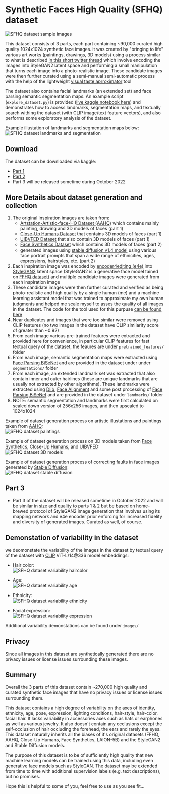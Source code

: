 # Synthetic Faces High Quality (SFHQ) dataset  

![SFHQ dataset sample images](https://raw.githubusercontent.com/SelfishGene/SFHQ-dataset/main/images/SFHQ_sample_4x8.jpg)


This dataset consists of 3 parts, each part containing ~90,000 curated high quality 1024x1024 synthetic face images. it was created by "bringing to life" various art works (paintings, drawings, 3D models) using a process similar to what is described [in this short twitter thread](https://twitter.com/DavidBeniaguev/status/1376020024511627273?s=20&t=kH9J5mV9hL8e3y8PruuB5Q) which involve encoding the images into StyleGAN2 latent space and performing a small manipulation that turns each image into a photo-realistic image. These candidate images were then further curated using a semi-manual semi-automatic process with the help of the lightweight [visual taste aprroximator](https://github.com/SelfishGene/visual_taste_approximator) tool

The dataset also contains facial landmarks (an extended set) and face parsing semantic segmentation maps. An example script (`explore_dataset.py`) is provided ([live kaggle notebook here](https://www.kaggle.com/code/selfishgene/explore-synthetic-faces-hq-sfhq-dataset)) and demonstrates how to access landmarks, segmentation maps, and textually search withing the dataset (with CLIP image/text feature vectors), and also performs some exploratory analysis of the dataset.

Example illustation of landmarks and segmentation maps below:  
![SFHQ dataset landmarks and segmentation](https://raw.githubusercontent.com/SelfishGene/SFHQ-dataset/main/images/SFHQ_sample_landmarks_segmentation.jpg)

## Download
The dataset can be downloaded via kaggle:
- [Part 1](https://www.kaggle.com/datasets/selfishgene/synthetic-faces-high-quality-sfhq-part-1)
- [Part 2](https://www.kaggle.com/datasets/selfishgene/synthetic-faces-high-quality-sfhq-part-2)
- Part 3 will be released sometime during October 2022

## More Details about dataset generation and collection
1. The original inspiration images are taken from:
    - [Artstation-Artistic-face-HQ Dataset (AAHQ)](https://github.com/onion-liu/aahq-dataset) which contains mainly painting, drawing and 3D models of faces (part 1)
    - [Close-Up Humans Dataset](https://opensynthetics.com/dataset/close-up-humans-dataset-by-synthesis-ai/) that contains 3D models of faces (part 1)
    - [UIBVFED Dataset](http://ugivia.uib.es/uibvfed/) that also contain 3D models of faces (part 1)
    - [Face Synthetics Dataset](https://github.com/microsoft/FaceSynthetics) which contains 3D models of faces (part 2)
    - generated images using [stable diffusion v1.4 model](https://github.com/CompVis/stable-diffusion) using various face portrait prompts that span a wide range of ethnicities, ages, expressions, hairstyles, etc. (part 2)
1. Each inspiration image was encoded by [encoder4editing (e4e)](https://github.com/omertov/encoder4editing) into [StyleGAN2](https://github.com/NVlabs/stylegan2-ada-pytorch) latent space (StyleGAN2 is a generative face model tained on [FFHQ dataset](https://github.com/NVlabs/ffhq-dataset)) and multiple candidate images were generated from each inspiration image
1. These candidate images were then further curated and verified as being photo-realistic and high quality by a single human (me) and a machine learning assistant model that was trained to approximate my own human judgments and helped me scale myself to asses the quality of all images in the dataset. The code for the tool used for this purpuse [can be found here](https://github.com/SelfishGene/visual_taste_approximator)
1. Near duplicates and images that were too similar were removed using CLIP features (no two images in the dataset have CLIP similarity score of greater than ~0.92)
1. From each image various pre-trained features were extracted and provided here for convenience, in particular CLIP features for fast textual query of the dataset, the feaures are under `pretrained_features/` folder
1. From each image, semantic segmentation maps were extracted using [Face Parsing BiSeNet](https://github.com/zllrunning/face-parsing.PyTorch) and are provided in the dataset under under `segmentations/` folder
1. From each image, an extended landmark set was extracted that also contain inner and outer hairlines (these are unique landmarks that are usually not extracted by other algorithms). These landmarks were extracted using [Dlib](https://github.com/davisking/dlib), [Face Alignment](https://github.com/1adrianb/face-alignment) and some post processing of [Face Parsing BiSeNet](https://github.com/zllrunning/face-parsing.PyTorch) and are provided in the dataset under `landmarks/` folder
1. NOTE: semantic segmentation and landmarks were first calculated on scaled down version of 256x256 images, and then upscaled to 1024x1024

Example of dataset generation process on artistic illustations and paintings taken from [AAHQ](https://github.com/onion-liu/aahq-dataset):  
![SFHQ dataset paintings](https://raw.githubusercontent.com/SelfishGene/SFHQ-dataset/main/images/bring_to_life_process_paintings.jpg)

Example of dataset generation process on 3D models taken from [Face Synthetics](https://github.com/microsoft/FaceSynthetics), [Close-Up Humans](https://opensynthetics.com/dataset/close-up-humans-dataset-by-synthesis-ai/), and [UIBVFED](http://ugivia.uib.es/uibvfed/):  
![SFHQ dataset 3D models](https://raw.githubusercontent.com/SelfishGene/SFHQ-dataset/main/images/bring_to_life_process_3D_models.jpg)

Example of dataset generation process of correcting faults in face images generated by [Stable Diffusion](https://github.com/CompVis/stable-diffusion):  
![SFHQ dataset stable diffusion](https://raw.githubusercontent.com/SelfishGene/SFHQ-dataset/main/images/bring_to_life_process_stable_diffusion.jpg)


## Part 3
- Part 3 of the dataset will be released sometime in October 2022 and will be similar in size and quality to parts 1 & 2 but be based on home-brewed protocol of StyleGAN2 image generation that involves using its mapping network and e4e encoder prior enforcing for increased fidelity and diversity  of generated images. Curated as well, of course.

## Demonstation of variability in the dataset 
we deomonstate the variability of the images in the dataset by textual query of the dataset with [CLIP](https://github.com/openai/CLIP) ViT-L/14@336 model embeddings:  
- Hair color:  
![SFHQ dataset variability haircolor](https://raw.githubusercontent.com/SelfishGene/SFHQ-dataset/main/images/SFHQ_variability_hair_color.jpg)

- Age:  
![SFHQ dataset variability age](https://raw.githubusercontent.com/SelfishGene/SFHQ-dataset/main/images/SFHQ_variability_age.jpg)

- Ethnicity:  
![SFHQ dataset variability ethnicity](https://raw.githubusercontent.com/SelfishGene/SFHQ-dataset/main/images/SFHQ_variability_ethnicity.jpg)

- Facial expression:  
![SFHQ dataset variability expression](https://raw.githubusercontent.com/SelfishGene/SFHQ-dataset/main/images/SFHQ_variability_expression.jpg)  

Additional variability demonstations can be found under `images/`

## Privacy
Since all images in this dataset are synthetically generated there are no privacy issues or license issues surrounding these images.  

## Summary
Overall the 3 parts of this dataset contain ~270,000 high quality and curated synthetic face images that have no privacy issues or license issues surrounding them.  

This dataset contains a high degree of variability on the axes of identity, ethnicity, age, pose, expression, lighting conditions, hair-style, hair-color, facial hair. It lacks variability in accessories axes such as hats or earphones as well as various jewelry. It also doesn't contain any occlusions except the self-occlusion of hair occluding the forehead, the ears and rarely the eyes. This dataset naturally inherits all the biases of it's original datasets (FFHQ, AAHQ, Close-Up Humans, Face Synthetics, LAION-5B) and the StyleGAN2 and Stable Diffusion models.  

The purpose of this dataset is to be of sufficiently high quality that new machine learning models can be trained using this data, including even generative face models such as StyleGAN. The dataset may be extended from time to time with additional supervision labels (e.g. text descriptions), but no promises.

Hope this is helpful to some of you, feel free to use as you see fit...



